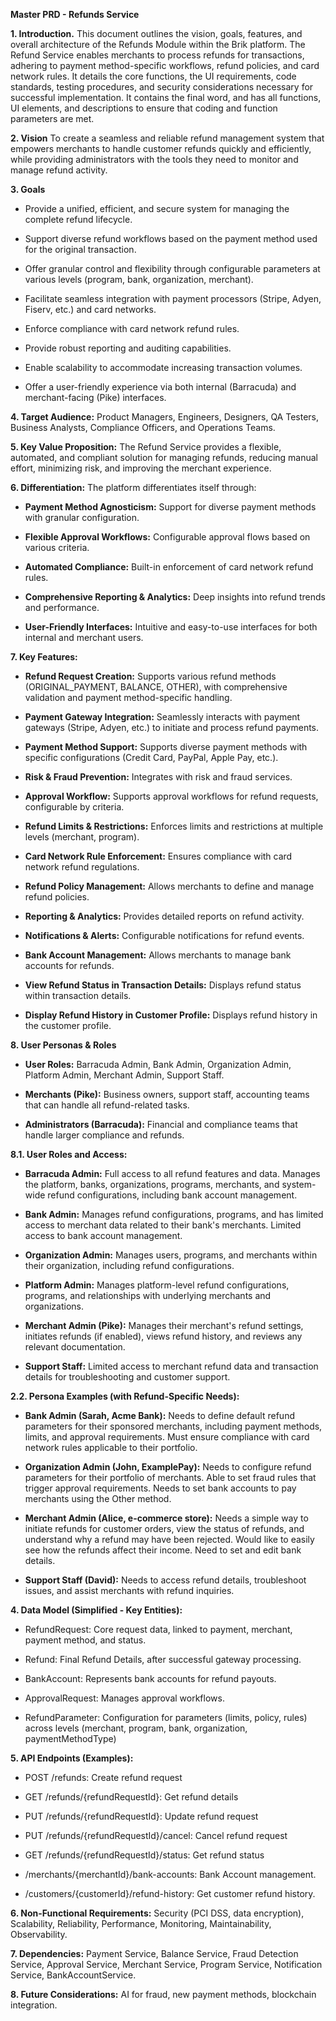 **Master PRD - Refunds Service**

**1. Introduction.** This document outlines the vision, goals, features, and overall architecture of the Refunds Module within the Brik platform. The Refund Service enables merchants to process refunds for transactions, adhering to payment method-specific workflows, refund policies, and card network rules. It details the core functions, the UI requirements, code standards, testing procedures, and security considerations necessary for successful implementation. It contains the final word, and has all functions, UI elements, and descriptions to ensure that coding and function parameters are met.

**2. Vision** To create a seamless and reliable refund management system that empowers merchants to handle customer refunds quickly and efficiently, while providing administrators with the tools they need to monitor and manage refund activity.

**3. Goals**

- Provide a unified, efficient, and secure system for managing the complete refund lifecycle.

- Support diverse refund workflows based on the payment method used for the original transaction.

- Offer granular control and flexibility through configurable parameters at various levels (program, bank, organization, merchant).

- Facilitate seamless integration with payment processors (Stripe, Adyen, Fiserv, etc.) and card networks.

- Enforce compliance with card network refund rules.

- Provide robust reporting and auditing capabilities.

- Enable scalability to accommodate increasing transaction volumes.

- Offer a user-friendly experience via both internal (Barracuda) and merchant-facing (Pike) interfaces.

**4. Target Audience:** Product Managers, Engineers, Designers, QA Testers, Business Analysts, Compliance Officers, and Operations Teams.

**5. Key Value Proposition:** The Refund Service provides a flexible, automated, and compliant solution for managing refunds, reducing manual effort, minimizing risk, and improving the merchant experience.

**6. Differentiation:** The platform differentiates itself through:

- **Payment Method Agnosticism:** Support for diverse payment methods with granular configuration.

- **Flexible Approval Workflows:** Configurable approval flows based on various criteria.

- **Automated Compliance:** Built-in enforcement of card network refund rules.

- **Comprehensive Reporting & Analytics:** Deep insights into refund trends and performance.

- **User-Friendly Interfaces:** Intuitive and easy-to-use interfaces for both internal and merchant users.

**7. Key Features:**

- **Refund Request Creation:** Supports various refund methods (ORIGINAL_PAYMENT, BALANCE, OTHER), with comprehensive validation and payment method-specific handling.

- **Payment Gateway Integration:** Seamlessly interacts with payment gateways (Stripe, Adyen, etc.) to initiate and process refund payments.

- **Payment Method Support:** Supports diverse payment methods with specific configurations (Credit Card, PayPal, Apple Pay, etc.).

- **Risk & Fraud Prevention:** Integrates with risk and fraud services.

- **Approval Workflow:** Supports approval workflows for refund requests, configurable by criteria.

- **Refund Limits & Restrictions:** Enforces limits and restrictions at multiple levels (merchant, program).

- **Card Network Rule Enforcement:** Ensures compliance with card network refund regulations.

- **Refund Policy Management:** Allows merchants to define and manage refund policies.

- **Reporting & Analytics:** Provides detailed reports on refund activity.

- **Notifications & Alerts:** Configurable notifications for refund events.

- **Bank Account Management:** Allows merchants to manage bank accounts for refunds.

- **View Refund Status in Transaction Details:** Displays refund status within transaction details.

- **Display Refund History in Customer Profile:** Displays refund history in the customer profile.

**8. User Personas & Roles**

- **User Roles:** Barracuda Admin, Bank Admin, Organization Admin, Platform Admin, Merchant Admin, Support Staff.

- **Merchants (Pike):** Business owners, support staff, accounting teams that can handle all refund-related tasks.

- **Administrators (Barracuda):** Financial and compliance teams that handle larger compliance and refunds.

**8.1. User Roles and Access:**

- **Barracuda Admin:** Full access to all refund features and data. Manages the platform, banks, organizations, programs, merchants, and system-wide refund configurations, including bank account management.

- **Bank Admin:** Manages refund configurations, programs, and has limited access to merchant data related to their bank's merchants. Limited access to bank account management.

- **Organization Admin:** Manages users, programs, and merchants within their organization, including refund configurations.

- **Platform Admin:** Manages platform-level refund configurations, programs, and relationships with underlying merchants and organizations.

- **Merchant Admin (Pike):** Manages their merchant's refund settings, initiates refunds (if enabled), views refund history, and reviews any relevant documentation.

- **Support Staff:** Limited access to merchant refund data and transaction details for troubleshooting and customer support.

**2.2. Persona Examples (with Refund-Specific Needs):**

- **Bank Admin (Sarah, Acme Bank):** Needs to define default refund parameters for their sponsored merchants, including payment methods, limits, and approval requirements. Must ensure compliance with card network rules applicable to their portfolio.

- **Organization Admin (John, ExamplePay):** Needs to configure refund parameters for their portfolio of merchants. Able to set fraud rules that trigger approval requirements. Needs to set bank accounts to pay merchants using the Other method.

- **Merchant Admin (Alice, e-commerce store):** Needs a simple way to initiate refunds for customer orders, view the status of refunds, and understand why a refund may have been rejected. Would like to easily see how the refunds affect their income. Need to set and edit bank details.

- **Support Staff (David):** Needs to access refund details, troubleshoot issues, and assist merchants with refund inquiries.

**4. Data Model (Simplified - Key Entities):**

- RefundRequest: Core request data, linked to payment, merchant, payment method, and status.

- Refund: Final Refund Details, after successful gateway processing.

- BankAccount: Represents bank accounts for refund payouts.

- ApprovalRequest: Manages approval workflows.

- RefundParameter: Configuration for parameters (limits, policy, rules) across levels (merchant, program, bank, organization, paymentMethodType)

**5. API Endpoints (Examples):**

- POST /refunds: Create refund request

- GET /refunds/{refundRequestId}: Get refund details

- PUT /refunds/{refundRequestId}: Update refund request

- PUT /refunds/{refundRequestId}/cancel: Cancel refund request

- GET /refunds/{refundRequestId}/status: Get refund status

- /merchants/{merchantId}/bank-accounts: Bank Account management.

- /customers/{customerId}/refund-history: Get customer refund history.

**6. Non-Functional Requirements:** Security (PCI DSS, data encryption), Scalability, Reliability, Performance, Monitoring, Maintainability, Observability.

**7. Dependencies:** Payment Service, Balance Service, Fraud Detection Service, Approval Service, Merchant Service, Program Service, Notification Service, BankAccountService.

**8. Future Considerations:** AI for fraud, new payment methods, blockchain integration.